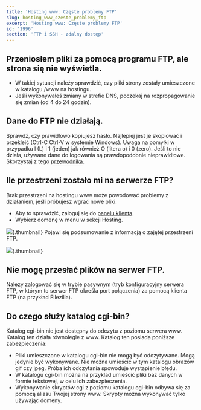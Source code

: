 ```yaml
---
title: 'Hosting www: Częste problemy FTP'
slug: hosting_www_czeste_problemy_ftp
excerpt: 'Hosting www: Częste problemy FTP'
id: '1996'
section: 'FTP i SSH - zdalny dostęp'
---
```


## Przeniosłem pliki za pomocą programu FTP, ale strona się nie wyświetla.

- W takiej sytuacji należy sprawdzić, czy pliki strony zostały umieszczone w katalogu /www na hostingu.
- Jeśli wykonywałeś zmiany w strefie DNS, poczekaj na rozpropagowanie się zmian (od 4 do 24 godzin). 


## Dane do FTP nie działają.
Sprawdź, czy prawidłowo kopiujesz hasło. Najlepiej jest je skopiować i przekleić (Ctrl-C Ctrl-V w systemie Windows). Uwaga na pomyłki w przypadku l (L) i 1 (jeden) jak również O (litera o) i 0 (zero).
Jeśli to nie działa, używane dane do logowania są prawdopodobnie nieprawidłowe. Skorzystaj z tego [przewodnika](https://www.ovh.pl/g1374.umieszczenie-strony-w-internecie#umieszczenie_plikow_na_ftp_dane_ftp).


## Ile przestrzeni zostało mi na serwerze FTP?
Brak przestrzeni na hostingu www może powodować problemy z działaniem, jeśli próbujesz wgrać nowe pliki. 

- Aby to sprawdzić, zaloguj się do [panelu klienta](https://www.ovh.com/manager/web/login/).
- Wybierz domenę w menu w sekcji Hosting.



![](images/img_3298.jpg){.thumbnail}
Pojawi się podsumowanie z informacją o zajętej przestrzeni FTP.

![](images/img_3299.jpg){.thumbnail}


## Nie mogę przesłać plików na serwer FTP.
Należy zalogować się w trybie pasywnym (tryb konfiguracyjny serwera FTP, w którym to serwer FTP określa port połączenia) za pomocą klienta FTP (na przykład Filezilla).


## Do czego służy katalog cgi-bin?
Katalog cgi-bin nie jest dostępny do odczytu z poziomu serwera www. Katalog ten działa równolegle z www. Katalog ten posiada poniższe zabezpieczenia:

- Pliki umieszczone w katalogu cgi-bin nie mogą być odczytywane. Mogą jedynie być wykonywane. Nie można umieścić w tym katalogu obrazów gif czy jpeg. Próba ich odczytania spowoduje wystąpienie błędu. 
- W katalogu cgi-bin można na przykład umieścić pliki baz danych w formie tekstowej, w celu ich zabezpieczenia. 
- Wykonywanie skryptów cgi z poziomu katalogu cgi-bin odbywa się za pomocą aliasu Twojej strony www. Skrypty można wykonywać tylko używając domeny.



